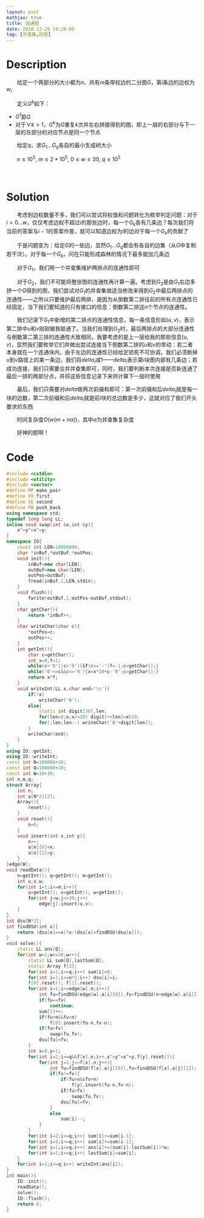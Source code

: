 ```yaml
---
layout: post
mathjax: true
title: 连通图
date: 2018-12-29 19:28:00
tag: [并查集,好题]
---
```

# Description

　　给定一个两部分的大小都为$n$、共有$m$条带权边的二分图$G$，第$i$条边的边权为$w_i$

　　定义$G^k$如下：

* $G^1$即$G$
* 对于$\forall k>1$，$G^k$为$G$重复$k$次并左右拼接得到的图，即上一层的右部分与下一层的左部分的对应节点是同一个节点

　　给定$q$，求$G_1\dots G_q$各自的最小生成树大小

　　$n \le 10^5,\ m \le 2*10^5, \ 0 \le  w \le 30, \ q \le 10^5$

　　
<!-- more -->
# Solution

　　考虑到边权数量不多，我们可以尝试将权值和问题转化为枚举判定问题：对于$i=0 \dots w$，仅仅考虑边权不超过$i$的那些边时，每一个$G_k$各有几条边？每次我们将当前的答案与$i-1$的答案作差，就可以知道边权为$i$的边对于每一个$G_k$的贡献了

　　于是问题变为：给定$G$的一些边，显然$G_1 \dots G_q$都会有各自的边集（从$G$中复制若干次）。对于每一个$G_k$，问在只能形成森林的情况下最多能加几条边

　　对于$G_1$，我们用一个并查集维护两排点的连通性即可

　　对于$G_2$，我们不可能将整张图的连通性再计算一遍。考虑到$G_2$是由$G_1$右边多拼一个$G$得到的图，我们尝试对$G_1$的并查集做适当修改来得到$G_2$中最后两排点的连通性——之所以只要维护最后两排，是因为从倒数第二排往前的所有点连通性已经固定，当下我们要知道的只有接口的信息：倒数第二排这$n$个节点的连通性。

　　我们记录下$G_1$中新增的第二排点的连通性信息，每一条信息形如$(u,v)$，表示第二排中$u$和$v$刚刚被我联通了。当我们处理到$G_2$时，最后两排点的大部分连通性与倒数第二第三排的连通性大致相同，我要考虑的是上一层给我的那些信息$(u,v)$，显然我们要枚举它们并做出尝试连接当下倒数第二排的$u$和$v$的举动：若二者本身就在一个连通块内，由于左边的连通性已经给定锁死不可协调，我们必须断掉$u$到$v$路径上的某一条边，我们将$delta_i$减1——$delta_i$表示第$i$块图内部有几条边；若成功连接，我们只需要合并并查集即可，同时，我们要判断本次连接是否新连通了最后一排的两部分点，并将这些信息记录下来供计算下一层时使用

　　最后，我们只需要对$delta$做两次前缀和即可：第一次前缀和后$delta_i$就是每一块的边数，第二次前缀和后$delta_i$就是前$i$块的总边数是多少，这就对应了我们开头要求的东西

　　时间复杂度$O(w(m+n\alpha))$，其中$\alpha$为并查集复杂度

　　好神的题啊！



# Code

```c++
#include <cstdio>
#include <utility>
#include <vector>
#define MP make_pair
#define FR first
#define SE second
#define PB push_back
using namespace std;
typedef long long LL;
inline void swap(int &x,int &y){
	x^=y^=x^=y;
}
namespace IO{
	const int LEN=10000000;
	char *inBuf,*outBuf,*outPos;
	void init(){
		inBuf=new char[LEN];
		outBuf=new char[LEN];
		outPos=outBuf;
		fread(inBuf,1,LEN,stdin);
	}
	void flush(){
		fwrite(outBuf,1,outPos-outBuf,stdout);
	}
	char getChar(){
		return *inBuf++;
	}
	char writeChar(char c){
		*outPos=c;
		outPos++;
	}
	int getInt(){
		char c=getChar();
		int x=0,f=1;
		while(c<'0'||c>'9'){if(c=='-')f=-1;c=getChar();}
		while('0'<=c&&c<='9'){x=x*10+c-'0';c=getChar();}
		return x*f;
	}
	void writeInt(LL x,char end='\n'){
		if(!x)
			writeChar('0');
		else{
			static int digit[30],len;
			for(len=0;x;x/=10) digit[++len]=x%10;
			for(;len;len--) writeChar('0'+digit[len]);
		}
		writeChar(end);
	}
}
using IO::getInt;
using IO::writeInt;
const int N=100000+10;
const int Q=100000+10;
const int W=30+10;
int n,m,q;
struct Array{
	int n;
	int a[N*2][2];
	Array(){
		reset();
	}
	void reset(){
		n=0;
	}
	void insert(int x,int y){
		n++;
		a[n][0]=x;
		a[n][1]=y;
	}
}edge[W];
void readData(){
	n=getInt(); q=getInt(); m=getInt();
	int u,v,w;
	for(int i=1;i<=m;i++){
		u=getInt(); v=getInt(); w=getInt();
		for(int j=w;j<=30;j++)
			edge[j].insert(u,v);
	}
}
int dsu[N*2];
int findDSU(int x){
	return (dsu[x]==x)?x:(dsu[x]=findDSU(dsu[x]));
}
void solve(){
	static LL ans[Q];
	for(int w=1;w<=30;w++){
		static LL sum[Q],lastSum[Q];
		static Array f[2];
		for(int i=1;i<=q;i++) sum[i]=0;
		for(int i=1;i<=n*2;i++) dsu[i]=i;
		f[0].reset(); f[1].reset();
		for(int i=1;i<=edge[w].n;i++){
			int fu=findDSU(edge[w].a[i][0]),fv=findDSU(n+edge[w].a[i][1]);
			if(fu==fv)
				continue;
			sum[1]++;
			if(fu>n&&fv>n)
				f[0].insert(fu-n,fv-n);
			if(fu>fv)
				swap(fu,fv);
			dsu[fu]=fv;
		}
		int x=0,y=1;
		for(int i=2;i<=q&&f[x].n;i++,x^=y^=x^=y,f[y].reset()){
			for(int j=1;j<=f[x].n;j++){
				int fu=findDSU(f[x].a[j][0]),fv=findDSU(f[x].a[j][1]);
				if(fu!=fv){
					if(fu>n&&fv>n)
						f[y].insert(fu-n,fv-n);
					if(fu>fv)
						swap(fu,fv);
					dsu[fu]=fv;
				}
				else
					sum[i]--;
			}
		}
		for(int i=2;i<=q;i++) sum[i]+=sum[i-1];
		for(int i=2;i<=q;i++) sum[i]+=sum[i-1];
		for(int i=1;i<=q;i++) ans[i]+=(sum[i]-lastSum[i])*w;
		for(int i=1;i<=q;i++) lastSum[i]=sum[i];
	}
	for(int i=1;i<=q;i++) writeInt(ans[i]);
}
int main(){
	IO::init();
	readData();
	solve();
	IO::flush();
	return 0;
}
```


